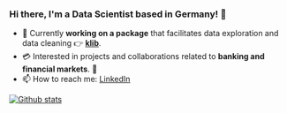 ### Hi there, I'm a Data Scientist based in Germany! :wave:

- 🐍 Currently **working on a package** that facilitates data exploration and data cleaning 👉 **[klib](https://github.com/akanz1/klib)**.
- 💳 Interested in projects and collaborations related to **banking and financial markets**. 🏦
- 📫 How to reach me: [LinkedIn](https://www.linkedin.com/in/akanz/)



[![Github stats](https://github-readme-stats-git-master.akanz1.vercel.app/api?username=akanz1&count_private=true&show_icons=true&hide_border=true&locale=en&title_color=142d70&icon_color=142d70&cache_seconds=3600)](https://github.com/akanz1/github-readme-stats)
